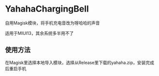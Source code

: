 # YahahaChargingBell

自用Magisk模块，将手机充电音改为呀哈哈的声音

适用于MIUI13，其余系统多半用不了

## 使用方法

在Magisk里选择本地导入模块，选择从Release里下载的yahaha.zip，安装完成后重启手机
